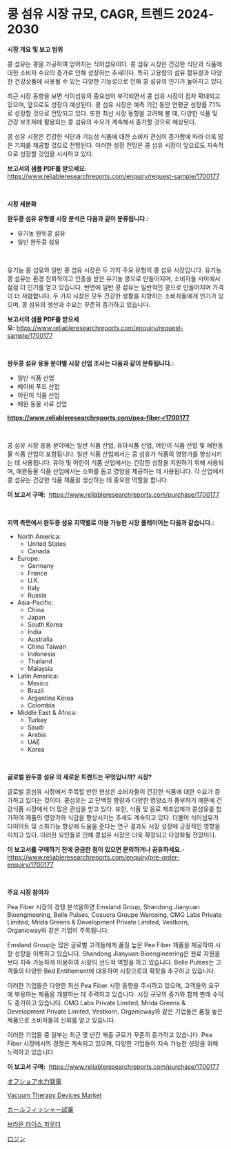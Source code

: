 <p><h1>콩 섬유 시장 규모, CAGR, 트렌드 2024-2030</h1></p><p><strong>시장 개요 및 보고 범위</strong></p>
<p><p>콩 섬유는 콩을 가공하여 얻어지는 식이섬유이다. 콩 섬유 시장은 건강한 식단과 식품에 대한 소비자 수요의 증가로 인해 성장하는 추세이다. 특히 고용량의 섬유 함유량과 다양한 건강상품에 사용될 수 있는 다양한 기능성으로 인해 콩 섬유의 인기가 높아지고 있다.</p><p>최근 시장 동향을 보면 식이섬유의 중요성이 부각되면서 콩 섬유 시장이 점차 확대되고 있으며, 앞으로도 성장이 예상된다. 콩 섬유 시장은 예측 기간 동안 연평균 성장률 7.1%로 성장할 것으로 전망되고 있다. 또한 최신 시장 동향을 고려해 볼 때, 다양한 식품 및 건강 보조제에 활용되는 콩 섬유의 수요가 계속해서 증가할 것으로 예상된다.</p><p>콩 섬유 시장은 건강한 식단과 기능성 식품에 대한 소비자 관심이 증가함에 따라 더욱 많은 기회를 제공할 것으로 전망된다. 이러한 성장 전망은 콩 섬유 시장이 앞으로도 지속적으로 성장할 것임을 시사하고 있다.</p></p>
<p><strong>보고서의 샘플 PDF를 받으세요:</strong> <a href="https://www.reliableresearchreports.com/enquiry/request-sample/1700177">https://www.reliableresearchreports.com/enquiry/request-sample/1700177</a></p>
<p>&nbsp;</p>
<p><strong>시장 세분화</strong></p>
<p><strong>완두콩 섬유 유형별 시장 분석은 다음과 같이 분류됩니다.:</strong></p>
<p><ul><li>유기농 완두콩 섬유</li><li>일반 완두콩 섬유</li></ul></p>
<p>&nbsp;</p>
<p><p>유기농 콩 섬유와 일반 콩 섬유 시장은 두 가지 주요 유형의 콩 섬유 시장입니다. 유기농 콩 섬유는 환경 친화적이고 인증을 받은 유기농 콩으로 만들어지며, 소비자들 사이에서 점점 더 인기를 얻고 있습니다. 반면에 일반 콩 섬유는 일반적인 콩으로 만들어지며 가격이 더 저렴합니다. 두 가지 시장은 모두 건강한 생활을 지향하는 소비자들에게 인기가 있으며, 콩 섬유의 생산과 수요는 꾸준히 증가하고 있습니다.</p></p>
<p><strong>보고서의 샘플 PDF를 받으세요:</strong>&nbsp;<a href="https://www.reliableresearchreports.com/enquiry/request-sample/1700177">https://www.reliableresearchreports.com/enquiry/request-sample/1700177</a></p>
<p>&nbsp;</p>
<p><strong> 완두콩 섬유 응용 분야별 시장 산업 조사는 다음과 같이 분류됩니다.:</strong></p>
<p><ul><li>일반 식품 산업</li><li>베이비 푸드 산업</li><li>어린이 식품 산업</li><li>애완 동물 사료 산업</li></ul></p>
<p><strong><a href="https://www.reliableresearchreports.com/pea-fiber-r1700177">https://www.reliableresearchreports.com/pea-fiber-r1700177</a></strong></p>
<p>&nbsp;</p>
<p><p>콩 섬유 시장 응용 분야에는 일반 식품 산업, 유아식품 산업, 어린이 식품 산업 및 애완동물 식품 산업이 포함됩니다. 일반 식품 산업에서는 콩 섬유가 식품의 영양가를 향상시키는 데 사용됩니다. 유아 및 어린이 식품 산업에서는 건강한 성장을 지원하기 위해 사용되며, 애완동물 식품 산업에서는 소화를 돕고 영양을 제공하는 데 사용됩니다. 각 산업에서 콩 섬유는 건강한 식품 제품을 생산하는 데 중요한 역할을 합니다.</p></p>
<p><strong>이 보고서 구매:</strong>&nbsp; <a href="https://www.reliableresearchreports.com/purchase/1700177">https://www.reliableresearchreports.com/purchase/1700177</a></p>
<p>&nbsp;</p>
<p><strong>지역 측면에서 완두콩 섬유 지역별로 이용 가능한 시장 플레이어는 다음과 같습니다.:</strong></p>
<p><ul>
    <li>
        North America:
        <ul>
            <li>United States</li>
            <li>Canada</li>
        </ul>
    </li>
    <li>
        Europe:
        <ul>
            <li>Germany</li>
            <li>France</li>
            <li>U.K.</li>
            <li>Italy</li>
            <li>Russia</li>
        </ul>
    </li>
    <li>
        Asia-Pacific:
        <ul>
            <li>China</li>
            <li>Japan</li>
            <li>South Korea</li>
            <li>India</li>
            <li>Australia</li>
            <li>China Taiwan</li>
            <li>Indonesia</li>
            <li>Thailand</li>
            <li>Malaysia</li>
        </ul>
    </li>
    <li>
        Latin America:
        <ul>
            <li>Mexico</li>
            <li>Brazil</li>
            <li>Argentina Korea</li>
            <li>Colombia</li>
        </ul>
    </li>
    <li>
        Middle East & Africa:
        <ul>
            <li>Turkey</li>
            <li>Saudi</li>
            <li>Arabia</li>
            <li>UAE</li>
            <li>Korea</li>
        </ul>
    </li>
    </ul></p>
<p>&nbsp;</p>
<p><strong>글로벌 완두콩 섬유 의 새로운 트렌드는 무엇입니까? 시장?</strong></p>
<p><p>글로벌 콩섬유 시장에서 주목할 만한 현상은 소비자들이 건강한 식품에 대한 수요가 증가하고 있다는 것이다. 콩섬유는 고 단백질 함량과 다양한 영양소가 풍부하기 때문에 건강식품 시장에서 더 많은 관심을 받고 있다. 또한, 식품 및 음료 제조업체가 콩섬유를 첨가하여 제품의 영양가와 식감을 향상시키는 추세도 계속되고 있다. 더불어 식이섬유가 다이어트 및 소화기능 향상에 도움을 준다는 연구 결과도 시장 성장에 긍정적인 영향을 미치고 있다. 이러한 요인들로 인해 콩섬유 시장은 더욱 확장되고 다양화될 전망이다.</p></p>
<p><strong>이 보고서를 구매하기 전에 궁금한 점이 있으면 문의하거나 공유하세요.</strong>- <a href="https://www.reliableresearchreports.com/enquiry/pre-order-enquiry/1700177">https://www.reliableresearchreports.com/enquiry/pre-order-enquiry/1700177</a></p>
<p>&nbsp;</p>
<p><strong>주요 시장 참여자</strong></p>
<p><p>Pea Fiber 시장의 경쟁 분석을하면 Emsland Group, Shandong Jianyuan Bioengineering, Belle Pulses, Cosucra Groupe Warcoing, OMG Labs Private Limited, Mrida Greens & Development Private Limited, Vestkorn, Organicway와 같은 기업이 주목됩니다. </p><p>Emsland Group는 많은 글로벌 고객들에게 품질 높은 Pea Fiber 제품을 제공하여 시장 성장을 이룩하고 있습니다. Shandong Jianyuan Bioengineering은 원료 자원을 보다 지속 가능하게 이용하여 시장의 선도적 역할을 하고 있습니다. Belle Pulses는 고객들의 다양한 Bed Entitlement에 대응하여 시장으로의 확장을 추구하고 있습니다. </p><p>이러한 기업들은 다양한 최신 Pea Fiber 시장 동향을 주시하고 있으며, 고객들의 요구에 부응하는 제품을 개발하는 데 주력하고 있습니다. 시장 규모의 증가와 함께 판매 수익도 증가하고 있습니다. OMG Labs Private Limited, Mrida Greens & Development Private Limited, Vestkorn, Organicway와 같은 기업들은 품질 높은 제품으로 소비자들의 신뢰를 얻고 있습니다. </p><p>이러한 기업들 중 일부는 최근 몇 년간 매출 규모가 꾸준히 증가하고 있습니다. Pea Fiber 시장에서의 경쟁은 계속되고 있으며, 다양한 기업들이 지속 가능한 성장을 위해 노력하고 있습니다.</p></p>
<p><strong>이 보고서 구매:</strong>&nbsp;&nbsp;<a href="https://www.reliableresearchreports.com/purchase/1700177">https://www.reliableresearchreports.com/purchase/1700177</a></p>
<p><p><a href="https://github.com/cnnriuez22368/Market-Research-Report-List-1/blob/main/200964524138.md">オフショア水力発電</a></p><p><a href="https://github.com/Krish2023na/Market-Research-Report-List-3/blob/main/vacuum-therapy-devices-market.md">Vacuum Therapy Devices Market</a></p><p><a href="https://medium.com/@alicequigley2023/%E3%82%AB%E3%83%BC%E3%83%AB%E3%83%95%E3%82%A3%E3%83%83%E3%82%B7%E3%83%A3%E3%83%BC%E3%83%AA%E3%83%BC%E3%82%A8%E3%83%BC%E3%82%B8%E3%82%A7%E3%83%B3%E3%83%88%E3%81%AE%E5%B8%82%E5%A0%B4%E8%A6%8F%E6%A8%A1%E3%81%AF-%E3%82%B0%E3%83%AD%E3%83%BC%E3%83%90%E3%83%AB%E6%A5%AD%E7%95%8C%E3%81%A7%E6%9C%80%E9%81%A9%E3%81%AA%E3%83%9E%E3%83%BC%E3%82%B1%E3%83%86%E3%82%A3%E3%83%B3%E3%82%B0%E3%83%81%E3%83%A3%E3%83%8D%E3%83%AB%E3%82%92%E6%98%8E%E3%82%89%E3%81%8B%E3%81%AB%E3%81%97%E3%81%BE%E3%81%99-9a6b5b618aa5">カールフィッシャー試薬</a></p><p><a href="https://github.com/vs10l4sfg5c/Market-Research-Report-List-1/blob/main/837995022041.md">브라운 라이스 파우더</a></p><p><a href="https://github.com/LeanneBruen2023/Market-Research-Report-List-1/blob/main/805762224139.md">ロジン</a></p></p>